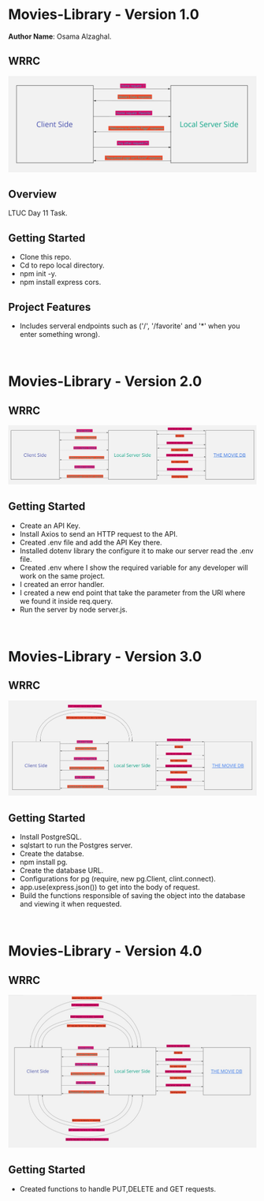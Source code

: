 # Movies-Library - Version 1.0

**Author Name**: Osama Alzaghal.

## WRRC
![image](WRRC.jpg)

## Overview 
LTUC Day 11 Task.

## Getting Started
- Clone this repo.
- Cd to repo local directory.
- npm init -y.
- npm install express cors.

## Project Features
- Includes serveral endpoints such as ('/', '/favorite' and '*' when you enter something wrong).

<br>

# Movies-Library - Version 2.0

## WRRC
![image](WRRC2.0.jpg)

## Getting Started
- Create an API Key.
- Install Axios to send an HTTP request to the API.
- Created .env file and add the API Key there.
- Installed dotenv library the configure it to make our server read the .env file.
- Created .env where I show the required variable for any developer will work on the same project.
- I created an error handler.
- I created a new end point that take the parameter from the URl where we found it inside req.query.
- Run the server by node server.js.
<br>

# Movies-Library - Version 3.0

## WRRC 
![image](WRRC3.0.jpg)

## Getting Started
- Install PostgreSQL.
- sqlstart to run the Postgres server.
- Create the databse.
- npm install pg.
- Create the database URL.
- Configurations for pg (require, new pg.Client, clint.connect).
- app.use(express.json()) to get into the body of request.
- Build the functions responsible of saving the object into the database and viewing it when requested.
<br>

# Movies-Library - Version 4.0

## WRRC 
![image](WRRC4.0.jpg)

## Getting Started
- Created functions to handle PUT,DELETE and GET requests.